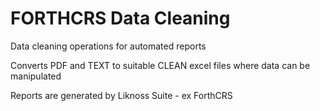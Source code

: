 # FORTHCRS Data Cleaning

Data cleaning operations for automated reports 

Converts PDF and TEXT to suitable CLEAN excel files where data can be manipulated 

Reports are generated by Liknoss Suite - ex ForthCRS
